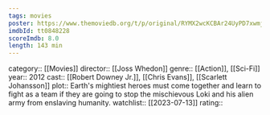 ```yaml
---
tags: movies
poster: https://www.themoviedb.org/t/p/original/RYMX2wcKCBAr24UyPD7xwmjaTn.jpg
imdbId: tt0848228
scoreImdb: 8.0
length: 143 min
---
```


category:: [[Movies]]
director:: [[Joss Whedon]]
genre:: [[Action]], [[Sci-Fi]]
year:: 2012
cast:: [[Robert Downey Jr.]], [[Chris Evans]], [[Scarlett Johansson]]
plot:: Earth's mightiest heroes must come together and learn to fight as a team if they are going to stop the mischievous Loki and his alien army from enslaving humanity.
watchlist:: [[2023-07-13]]
rating::
